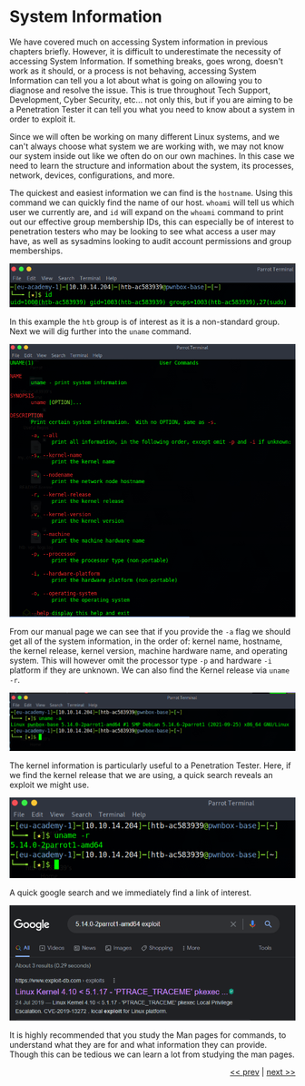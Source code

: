 # System Information

We have covered much on accessing System information in previous chapters briefly. However, it is difficult to underestimate the necessity of accessing System Information. If something breaks, goes wrong, doesn't work as it should, or a process is not behaving, accessing System Information can tell you a lot about what is going on allowing you to diagnose and resolve the issue. This is true throughout Tech Support, Development, Cyber Security, etc... not only this, but if you are aiming to be a Penetration Tester it can tell you what you need to know about a system in order to exploit it.

Since we will often be working on many different Linux systems, and we can't always choose what system we are working with, we may not know our system inside out like we often do on our own machines. In this case we need to learn the structure and information about the system, its processes, network, devices, configurations, and more.

The quickest and easiest information we can find is the ```hostname```. Using this command we can quickly find the name of our host. ```whoami``` will tell us which user we currently are, and ```id``` will expand on the ```whoami``` command to print out our effective group membership IDs, this can especially be of interest to penetration testers who may be looking to see what access a user may have, as well as sysadmins looking to audit account permissions and group memberships.

![Group ID](../images/groupID.png)

In this example the ```htb``` group is of interest as it is a non-standard group. Next we will dig further into the ```uname``` command.

![Man Uname](../images/uname.png)

From our manual page we can see that if you provide the ```-a``` flag we should get all of the system information, in the order of: kernel name, hostname, the kernel release, kernel version, machine hardware name, and operating system. This will however omit the processor type ```-p``` and hardware ```-i``` platform if they are unknown. We can also find the Kernel release via ```uname -r```.

![Uname Information](../images/unameInformation.png)

The kernel information is particularly useful to a Penetration Tester. Here, if we find the kernel release that we are using, a quick search reveals an exploit we might use.

![Uname Release](../images/unameRelease.png)

A quick google search and we immediately find a link of interest.

![Exploit](../images/exploit.png)

It is highly recommended that you study the Man pages for commands, to understand what they are for and what information they can provide. Though this can be tedious we can learn a lot from studying the man pages.


<div align="right">

[<< prev](./8_SHELL.md) | [next >>]()
</div>
